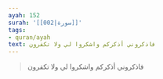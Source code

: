 ```yaml
---
ayah: 152
surah: '[[002|سورة]]'
tags:
- quran/ayah
text: فاذكروني أذكركم واشكروا لي ولا تكفرون
---
```

> فاذكروني أذكركم واشكروا لي ولا تكفرون
